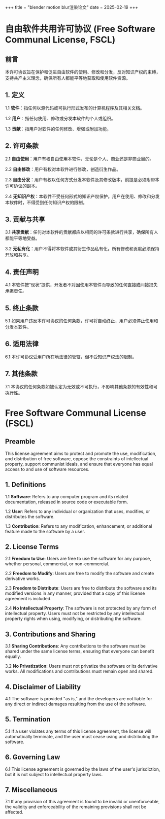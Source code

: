 +++
title = "blender motion blur渲染论文"
date = 2025-02-19
+++

# 自由软件共用许可协议 (Free Software Communal License, FSCL)

## 前言

本许可协议旨在保护和促进自由软件的使用、修改和分发，反对知识产权的束缚，支持共产主义理念，确保所有人都能平等地获取和使用软件资源。

## 1. 定义

1.1 **软件**：指任何以源代码或可执行形式发布的计算机程序及其相关文档。

1.2 **用户**：指任何使用、修改或分发本软件的个人或组织。

1.3 **贡献**：指用户对软件的任何修改、增强或附加功能。

## 2. 许可条款

2.1 **自由使用**：用户有权自由使用本软件，无论是个人、商业还是非商业目的。

2.2 **自由修改**：用户有权对本软件进行修改，创造衍生作品。

2.3 **自由分发**：用户有权以任何方式分发本软件及其修改版本，前提是必须附带本许可协议的副本。

2.4 **无知识产权**：本软件不受任何形式的知识产权保护。用户在使用、修改和分发本软件时，不得受到任何知识产权的限制。

## 3. 贡献与共享

3.1 **共享贡献**：任何对本软件的贡献都应以相同的许可条款进行共享，确保所有人都能平等地受益。

3.2 **无私有化**：用户不得将本软件或其衍生作品私有化，所有修改和贡献必须保持开放和共享。

## 4. 责任声明

4.1 本软件按“现状”提供，开发者不对因使用本软件而导致的任何直接或间接损失承担责任。

## 5. 终止条款

5.1 如果用户违反本许可协议的任何条款，许可将自动终止，用户必须停止使用和分发本软件。

## 6. 适用法律

6.1 本许可协议受用户所在地法律的管辖，但不受知识产权法的限制。

## 7. 其他条款

7.1 本协议的任何条款如被认定为无效或不可执行，不影响其他条款的有效性和可执行性。

# Free Software Communal License (FSCL)

## Preamble

This license agreement aims to protect and promote the use, modification, and distribution of free software, oppose the constraints of intellectual property, support communist ideals, and ensure that everyone has equal access to and use of software resources.

## 1. Definitions

1.1 **Software**: Refers to any computer program and its related documentation, released in source code or executable form.

1.2 **User**: Refers to any individual or organization that uses, modifies, or distributes the software.

1.3 **Contribution**: Refers to any modification, enhancement, or additional feature made to the software by a user.

## 2. License Terms

2.1 **Freedom to Use**: Users are free to use the software for any purpose, whether personal, commercial, or non-commercial.

2.2 **Freedom to Modify**: Users are free to modify the software and create derivative works.

2.3 **Freedom to Distribute**: Users are free to distribute the software and its modified versions in any manner, provided that a copy of this license agreement is included.

2.4 **No Intellectual Property**: The software is not protected by any form of intellectual property. Users must not be restricted by any intellectual property rights when using, modifying, or distributing the software.

## 3. Contributions and Sharing

3.1 **Sharing Contributions**: Any contributions to the software must be shared under the same license terms, ensuring that everyone can benefit equally.

3.2 **No Privatization**: Users must not privatize the software or its derivative works. All modifications and contributions must remain open and shared.

## 4. Disclaimer of Liability

4.1 The software is provided "as is," and the developers are not liable for any direct or indirect damages resulting from the use of the software.

## 5. Termination

5.1 If a user violates any terms of this license agreement, the license will automatically terminate, and the user must cease using and distributing the software.

## 6. Governing Law

6.1 This license agreement is governed by the laws of the user's jurisdiction, but it is not subject to intellectual property laws.

## 7. Miscellaneous

7.1 If any provision of this agreement is found to be invalid or unenforceable, the validity and enforceability of the remaining provisions shall not be affected.
